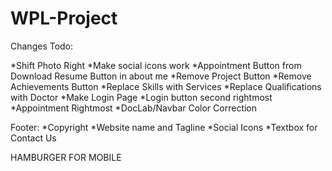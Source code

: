 # WPL-Project

Changes Todo:

*Shift Photo Right
*Make social icons work
*Appointment Button from Download Resume Button in about me
*Remove Project Button
*Remove Achievements Button
*Replace Skills with Services
*Replace Qualifications with Doctor
*Make Login Page
*Login button second rightmost
*Appointment Rightmost
*DocLab/Navbar Color Correction

Footer:
*Copyright
*Website name and Tagline
*Social Icons
*Textbox for Contact Us

HAMBURGER FOR MOBILE
